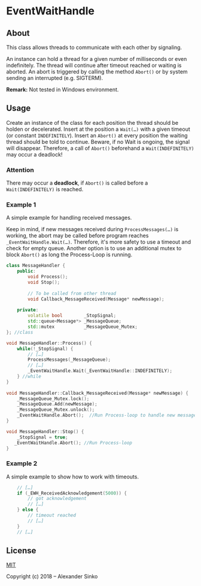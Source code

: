 # EventWaitHandle

## About

This class allows threads to communicate with each other by signaling.

An instance can hold a thread for a given number of milliseconds or even indefinitely. The thread will continue after timeout reached or waiting is aborted. An abort is triggered by calling the method `Abort()` or by system sending an interrupted (e.g. SIGTERM).

__Remark:__ Not tested in Windows environment.

## Usage

Create an instance of the class for each position the thread should be holden or decelerated. Insert at the position a `Wait(…)` with a given timeout (or constant `INDEFINITELY`). Insert an `Abort()` at every position the waiting thread should be told to continue. Beware, if no Wait is ongoing, the signal will disappear. Therefore, a call of `Abort()` beforehand a `Wait(INDEFINITELY)` may occur a deadlock!

### Attention

There may occur a __deadlock__, if `Abort()` is called before a `Wait(INDEFINITELY)` is reached.

### Example 1

A simple example for handling received messages.

Keep in mind, if new messages received during `ProcessMessages(…)` is working, the abort may be called before program reaches `_EventWaitHandle.Wait(…)`. Therefore, it's more safety to use a timeout and check for empty queue. Another option is to use an additional mutex to block `Abort()` as long the Process-Loop is running.

``` C++
class MessageHandler {
    public:
        void Process();
        void Stop();
    
        // To be called from other thread
        void Callback_MessageReceived(Message* newMessage);
    
    private:
        volatile bool        _StopSignal;
        std::queue<Message*> _MessageQueue;
        std::mutex           _MessageQueue_Mutex;
}; //class
```

``` C++
void MessageHandler::Process() {    
    while(!_StopSignal) {
        // […]
        ProcessMessages(_MessageQueue);
        // […]
        _EventWaitHandle.Wait(_EventWaitHandle::INDEFINITELY);
    } //while
}
    
void MessageHandler::Callback_MessageReceived(Message* newMessage) {
    _MessageQueue_Mutex.lock();
    _MessageQueue.Add(newMessage);
    _MessageQueue_Mutex.unlock();
    _EventWaitHandle.Abort();  //Run Process-loop to handle new message;
}

void MessageHandler::Stop() {
    _StopSignal = true;
   _EventWaitHandle.Abort(); //Run Process-loop
}
```

### Example 2

A simple example to show how to work with timeouts.

``` C++
    // […]
    if (_EWH_ReceivedAcknowledgement(5000)) {
        // got acknowledgement
        // […]
    } else {
        // timeout reached
        // […]
    }
    // […]
```

## License

[MIT](https://choosealicense.com/licenses/mit/)

Copyright (c) 2018 – Alexander Sinko